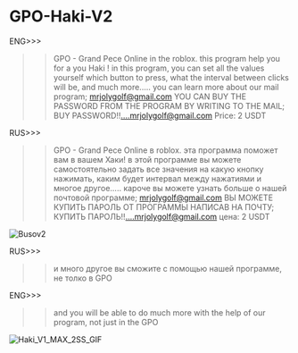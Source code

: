 # GPO-Haki-V2
ENG>>>
>> GPO - Grand Pece Online in the roblox. this program help you for a you Haki ! 
>> in this program, you can set all the values yourself
>> which button to press, what the interval between clicks will be, and much more.....
>> you can learn more about our mail program; mrjolygolf@gmail.com
>> YOU CAN BUY THE PASSWORD FROM THE PROGRAM BY WRITING TO THE MAIL; BUY PASSWORD!!....mrjolygolf@gmail.com
>> Price: 2 USDT

RUS>>>
>> GPO - Grand Pece Online в roblox. эта программа поможет вам в вашем Хаки! 
>> в этой программе вы можете самостоятельно задать все значения
>> на какую кнопку нажимать, каким будет интервал между нажатиями и многое другое.....
>> кароче вы можете узнать больше о нашей почтовой программе; mrjolygolf@gmail.com
>> ВЫ МОЖЕТЕ КУПИТЬ ПАРОЛЬ ОТ ПРОГРАММЫ НАПИСАВ НА ПОЧТУ; КУПИТЬ ПАРОЛЬ!!....mrjolygolf@gmail.com
>> цена: 2 USDT



![Busov2](https://github.com/AddonVbs/GPO-Haki-V2/assets/102360273/37a50516-584e-4880-91de-02d67064c2e2)

RUS>>>
>>и много другое вы сможите с помощью нашей программе, не толко в GPO

ENG>>>
>>and you will be able to do much more with the help of our program, not just in the GPO

![Haki_V1_MAX_2SS_GIF](https://github.com/AddonVbs/GPO-Haki-V2/assets/102360273/b21984d5-802b-4d69-b499-eee0de52a836)

